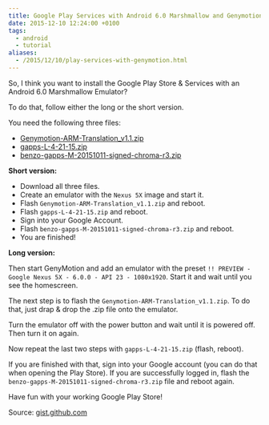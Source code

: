 ```yaml
---
title: Google Play Services with Android 6.0 Marshmallow and Genymotion
date: 2015-12-10 12:24:00 +0100
tags:
  - android
  - tutorial
aliases:
  - /2015/12/10/play-services-with-genymotion.html
---
```


So, I think you want to install the Google Play Store & Services with an Android 6.0 Marshmallow Emulator?

To do that, follow either the long or the short version.

You need the following three files:

* [Genymotion-ARM-Translation_v1.1.zip](http://www.mirrorcreator.com/files/0ZIO8PME/Genymotion-ARM-Translation_v1.1.zip_links)
* [gapps-L-4-21-15.zip](https://www.androidfilehost.com/?fid=96042739161891406)
* [benzo-gapps-M-20151011-signed-chroma-r3.zip](https://www.androidfilehost.com/?fid=24052804347835438)

__Short version:__

* Download all three files.
* Create an emulator with the `Nexus 5X` image and start it.
* Flash `Genymotion-ARM-Translation_v1.1.zip` and reboot.
* Flash `gapps-L-4-21-15.zip` and reboot.
* Sign into your Google Account.
* Flash `benzo-gapps-M-20151011-signed-chroma-r3.zip` and reboot.
* You are finished!

__Long version:__

Then start GenyMotion and add an emulator with the preset `!! PREVIEW - Google Nexus 5X - 6.0.0 - API 23 - 1080x1920`. Start it and wait until you see the homescreen.

The next step is to flash the `Genymotion-ARM-Translation_v1.1.zip`. To do that, just drap & drop the .zip file onto the emulator.

Turn the emulator off with the power button and wait until it is powered off. Then turn it on again.


Now repeat the last two steps with `gapps-L-4-21-15.zip` (flash, reboot).

If you are finished with that, sign into your Google account (you can do that when opening the Play Store). If you are successfully logged in, flash the `benzo-gapps-M-20151011-signed-chroma-r3.zip` file and reboot again.

Have fun with your working Google Play Store!


Source: [gist.github.com](https://gist.github.com/wbroek/9321145)
